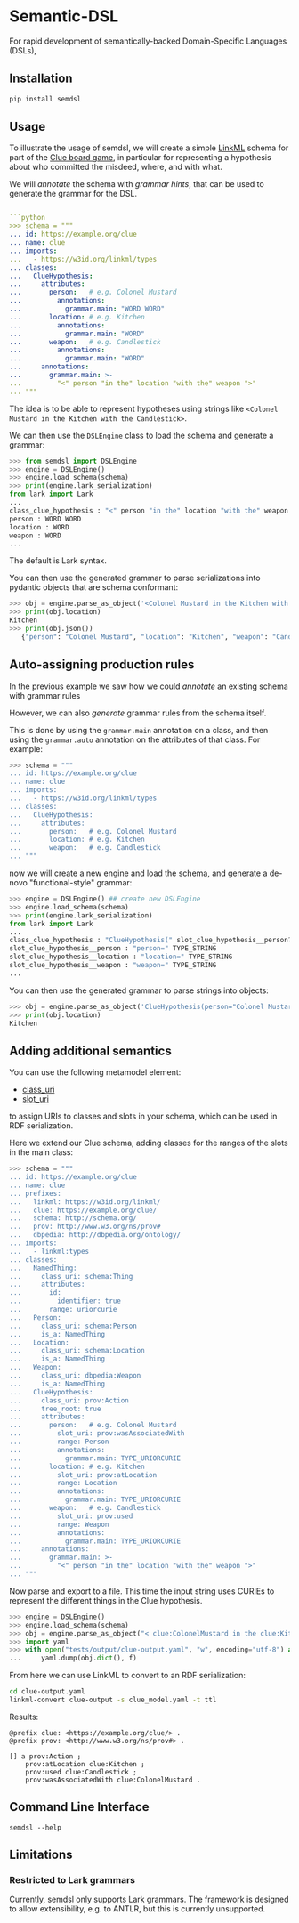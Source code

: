# Semantic-DSL

For rapid development of semantically-backed Domain-Specific Languages (DSLs),

## Installation

```bash
pip install semdsl
```

## Usage

To illustrate the usage of semdsl, we will create a simple [LinkML](https://linkml.io) schema 
for part of the [Clue board game](https://en.wikipedia.org/wiki/Cluedo), in particular for
representing a hypothesis about who committed the misdeed, where, and with what.

We will *annotate* the schema with *grammar hints*, that can be used to generate the grammar for the DSL.


```yaml

```python
>>> schema = """
... id: https://example.org/clue
... name: clue
... imports:
...   - https://w3id.org/linkml/types
... classes:
...   ClueHypothesis:
...     attributes:
...       person:   # e.g. Colonel Mustard
...         annotations:
...           grammar.main: "WORD WORD"
...       location: # e.g. Kitchen
...         annotations:
...           grammar.main: "WORD"
...       weapon:   # e.g. Candlestick
...         annotations:
...           grammar.main: "WORD"
...     annotations:
...       grammar.main: >-
...         "<" person "in the" location "with the" weapon ">" 
... """

```

The idea is to be able to represent hypotheses using strings like `<Colonel Mustard in the Kitchen with the Candlestick>`.

We can then use the `DSLEngine` class to load the schema and generate a grammar:

```python
>>> from semdsl import DSLEngine
>>> engine = DSLEngine()
>>> engine.load_schema(schema)
>>> print(engine.lark_serialization)
from lark import Lark
...
class_clue_hypothesis : "<" person "in the" location "with the" weapon ">"
person : WORD WORD
location : WORD
weapon : WORD
...

```

The default is Lark syntax.

You can then use the generated grammar to parse serializations into pydantic objects that are schema conformant:

```python
>>> obj = engine.parse_as_object('<Colonel Mustard in the Kitchen with the Candlestick>')
>>> print(obj.location)
Kitchen
>>> print(obj.json())
   {"person": "Colonel Mustard", "location": "Kitchen", "weapon": "Candlestick"}

```

## Auto-assigning production rules

In the previous example we saw how we could *annotate* an existing schema with grammar rules

However, we can also *generate* grammar rules from the schema itself.

This is done by using the `grammar.main` annotation on a class, and then using the `grammar.auto` annotation on the attributes of that class. For example:

```python
>>> schema = """
... id: https://example.org/clue
... name: clue
... imports:
...   - https://w3id.org/linkml/types
... classes:
...   ClueHypothesis:
...     attributes:
...       person:   # e.g. Colonel Mustard
...       location: # e.g. Kitchen
...       weapon:   # e.g. Candlestick
... """

```

now we will create a new engine and load the schema, and generate a de-novo "functional-style" grammar:

```python
>>> engine = DSLEngine() ## create new DSLEngine
>>> engine.load_schema(schema)
>>> print(engine.lark_serialization)
from lark import Lark
...
class_clue_hypothesis : "ClueHypothesis(" slot_clue_hypothesis__person? slot_clue_hypothesis__location? slot_clue_hypothesis__weapon? ")"
slot_clue_hypothesis__person : "person=" TYPE_STRING
slot_clue_hypothesis__location : "location=" TYPE_STRING
slot_clue_hypothesis__weapon : "weapon=" TYPE_STRING
...

```

You can then use the generated grammar to parse strings into objects:

```python
>>> obj = engine.parse_as_object('ClueHypothesis(person="Colonel Mustard" location="Kitchen" weapon="Candlestick")')
>>> print(obj.location)
Kitchen

```

## Adding additional semantics

You can use the following metamodel element:

- [class_uri](https://w3id.prg/linkml/class_uri) 
- [slot_uri](https://w3id.prg/linkml/slot_uri) 

to assign URIs to classes and slots in your schema, which can be used in RDF serialization.

Here we extend our Clue schema, adding classes for the ranges of the slots in the main class:

```python
>>> schema = """
... id: https://example.org/clue
... name: clue
... prefixes:
...   linkml: https://w3id.org/linkml/
...   clue: https://example.org/clue/
...   schema: http://schema.org/
...   prov: http://www.w3.org/ns/prov#
...   dbpedia: http://dbpedia.org/ontology/
... imports:
...   - linkml:types
... classes:
...   NamedThing:
...     class_uri: schema:Thing
...     attributes:
...       id:
...         identifier: true
...       range: uriorcurie
...   Person:
...     class_uri: schema:Person
...     is_a: NamedThing
...   Location:
...     class_uri: schema:Location
...     is_a: NamedThing
...   Weapon:
...     class_uri: dbpedia:Weapon
...     is_a: NamedThing
...   ClueHypothesis:
...     class_uri: prov:Action
...     tree_root: true
...     attributes:
...       person:   # e.g. Colonel Mustard
...         slot_uri: prov:wasAssociatedWith
...         range: Person
...         annotations:
...           grammar.main: TYPE_URIORCURIE
...       location: # e.g. Kitchen
...         slot_uri: prov:atLocation
...         range: Location
...         annotations:
...           grammar.main: TYPE_URIORCURIE
...       weapon:   # e.g. Candlestick
...         slot_uri: prov:used
...         range: Weapon
...         annotations:
...           grammar.main: TYPE_URIORCURIE
...     annotations:
...       grammar.main: >-
...         "<" person "in the" location "with the" weapon ">"
... """

```

Now parse and export to a file. This time the input string uses CURIEs to represent the different things
in the Clue hypothesis.

```python
>>> engine = DSLEngine()
>>> engine.load_schema(schema)
>>> obj = engine.parse_as_object("< clue:ColonelMustard in the clue:Kitchen with the clue:Candlestick >")
>>> import yaml
>>> with open("tests/output/clue-output.yaml", "w", encoding="utf-8") as f:
...     yaml.dump(obj.dict(), f)

```

From here we can use LinkML to convert to an RDF serialization:

```bash
cd clue-output.yaml
linkml-convert clue-output -s clue_model.yaml -t ttl
````

Results:

```turtle
@prefix clue: <https://example.org/clue/> .
@prefix prov: <http://www.w3.org/ns/prov#> .

[] a prov:Action ;
    prov:atLocation clue:Kitchen ;
    prov:used clue:Candlestick ;
    prov:wasAssociatedWith clue:ColonelMustard .
```

## Command Line Interface

```
semdsl --help
```

## Limitations

### Restricted to Lark grammars

Currently, semdsl only supports Lark grammars. The framework is designed to allow extensibility, e.g. to ANTLR,
but this is currently unsupported.